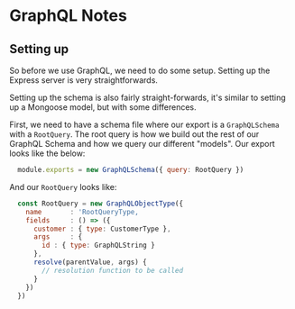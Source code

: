 # GraphQL Notes
## Setting up
So before we use GraphQL, we need to do some setup. Setting up the Express server is very straightforwards.

Setting up the schema is also fairly straight-forwards, it's similar to setting up a Mongoose model, but with some differences.

First, we need to have a schema file where our export is a `GraphQLSchema` with a `RootQuery`. The root query is how we build out the rest of our GraphQL Schema and how we query our different "models". Our export looks like the below:

```js
  module.exports = new GraphQLSchema({ query: RootQuery })
```

And our `RootQuery` looks like:

```js
  const RootQuery = new GraphQLObjectType({
    name       : 'RootQueryType,
    fields     : () => ({
      customer : { type: CustomerType },
      args     : {
        id : { type: GraphQLString }
      },
      resolve(parentValue, args) {
        // resolution function to be called
      }
    })
  })
```
